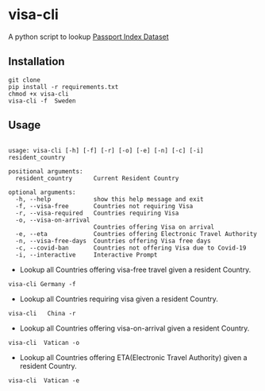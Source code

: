# visa-cli

A python script to lookup [Passport Index Dataset](https://github.com/ilyankou/passport-index-dataset)

## Installation

```
git clone
pip install -r requirements.txt
chmod +x visa-cli
visa-cli -f  Sweden

```

## Usage

```

usage: visa-cli [-h] [-f] [-r] [-o] [-e] [-n] [-c] [-i] resident_country

positional arguments:
  resident_country      Current Resident Country

optional arguments:
  -h, --help            show this help message and exit
  -f, --visa-free       Countries not requiring Visa
  -r, --visa-required   Countries requiring Visa
  -o, --visa-on-arrival
                        Countries offering Visa on arrival
  -e, --eta             Countries offering Electronic Travel Authority
  -n, --visa-free-days  Countries offering Visa free days
  -c, --covid-ban       Countries not offering Visa due to Covid-19
  -i, --interactive     Interactive Prompt

```

* Lookup  all Countries offering visa-free travel given a resident Country.
```
visa-cli Germany -f

```
* Lookup all Countries requiring visa given a resident Country.
```
visa-cli   China -r

```
* Lookup all Countries offering visa-on-arrival given a resident Country.
```
visa-cli  Vatican -o

```
* Lookup all Countries offering ETA(Electronic Travel Authority) given a resident Country.
```
visa-cli  Vatican -e

```
